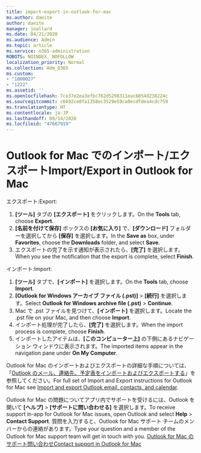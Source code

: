 ```yaml
---
title: import-export-in-outlook-for-mac
ms.author: daeite
author: daeite
manager: joallard
ms.date: 04/21/2020
ms.audience: Admin
ms.topic: article
ms.service: o365-administration
ROBOTS: NOINDEX, NOFOLLOW
localization_priority: Normal
ms.collection: Adm_O365
ms.custom:
- "1800027"
- "1222"
ms.assetid: ''
ms.openlocfilehash: 7ce37e2ea3efbc762d5298311eac6054d238224c
ms.sourcegitcommit: c6692ce0fa1358ec3529e59ca0ecdfdea4cdc759
ms.translationtype: HT
ms.contentlocale: ja-JP
ms.lasthandoff: 09/14/2020
ms.locfileid: "47667919"
---
```

# <a name="importexport-in-outlook-for-mac"></a><span data-ttu-id="ecc0b-102">Outlook for Mac でのインポート/エクスポート</span><span class="sxs-lookup"><span data-stu-id="ecc0b-102">Import/Export in Outlook for Mac</span></span> 

<span data-ttu-id="ecc0b-103">エクスポート:</span><span class="sxs-lookup"><span data-stu-id="ecc0b-103">Export:</span></span>
1. <span data-ttu-id="ecc0b-104">**[ツール]** タブの **[エクスポート]** をクリックします。</span><span class="sxs-lookup"><span data-stu-id="ecc0b-104">On the **Tools** tab, choose **Export**.</span></span>
2. <span data-ttu-id="ecc0b-105">**[名前を付けて保存]** ボックスの **[お気に入り]** で、**[ダウンロード]** フォルダーを選択してから **[保存]** を選択します。</span><span class="sxs-lookup"><span data-stu-id="ecc0b-105">In the **Save as** box, under **Favorites**, choose the **Downloads** folder, and select **Save**.</span></span>
3. <span data-ttu-id="ecc0b-106">エクスポートの完了を示す通知が表示されたら、**[完了]** を選択します。</span><span class="sxs-lookup"><span data-stu-id="ecc0b-106">When you see the notification that the export is complete, select **Finish**.</span></span>

<span data-ttu-id="ecc0b-107">インポート:</span><span class="sxs-lookup"><span data-stu-id="ecc0b-107">Import:</span></span>
1. <span data-ttu-id="ecc0b-108">**[ツール]** タブで、**[インポート]** を選択します。</span><span class="sxs-lookup"><span data-stu-id="ecc0b-108">On the **Tools** tab, choose **Import**.</span></span>
2. <span data-ttu-id="ecc0b-109">**[Outlook for Windows アーカイブ ファイル (.pst)]** > **[続行]** を選択します。</span><span class="sxs-lookup"><span data-stu-id="ecc0b-109">Select **Outlook for Windows archive file (.pst)** > **Continue**.</span></span>
3. <span data-ttu-id="ecc0b-110">Mac で .pst ファイルを見つけて、**[インポート]** を選択します。</span><span class="sxs-lookup"><span data-stu-id="ecc0b-110">Locate the .pst file on your Mac, and then choose **Import**.</span></span>
4. <span data-ttu-id="ecc0b-111">インポート処理が完了したら、**[完了]** を選択します。</span><span class="sxs-lookup"><span data-stu-id="ecc0b-111">When the import process is complete, choose **Finish**.</span></span>
5. <span data-ttu-id="ecc0b-112">インポートしたアイテムは、**[このコンピューター上]** の下側にあるナビゲーション ウィンドウに表示されます。</span><span class="sxs-lookup"><span data-stu-id="ecc0b-112">The imported items appear in the navigation pane under **On My Computer**.</span></span>

<span data-ttu-id="ecc0b-113">Outlook for Mac のインポートおよびエクスポートの詳細な手順については、「[Outlook のメール、連絡先、予定表をインポートおよびエクスポートする](https://support.office.com/article/92577192-3881-4502-b79d-c3bbada6c8ef#ID0EAACAAA=Mac)」を参照してください。</span><span class="sxs-lookup"><span data-stu-id="ecc0b-113">For full set of Import and Export instructions for Outlook for Mac see [Import and export Outlook email, contacts, and calendar](https://support.office.com/article/92577192-3881-4502-b79d-c3bbada6c8ef#ID0EAACAAA=Mac).</span></span> 

<span data-ttu-id="ecc0b-114">Outlook for Mac の問題についてアプリ内でサポートを受けるには、Outlook を開いて **[ヘルプ]** > **[サポートに問い合わせる]** を選択します。</span><span class="sxs-lookup"><span data-stu-id="ecc0b-114">To receive support in-app for Outlook for Mac issues, open Outlook and select **Help** > **Contact Support**.</span></span> <span data-ttu-id="ecc0b-115">質問を入力すると、Outlook for Mac サポート チームのメンバーからの連絡があります。</span><span class="sxs-lookup"><span data-stu-id="ecc0b-115">Type your question and a member of the Outlook for Mac support team will get in touch with you.</span></span> [<span data-ttu-id="ecc0b-116">Outlook for Mac のサポート問い合わせ</span><span class="sxs-lookup"><span data-stu-id="ecc0b-116">Contact support in Outlook for Mac</span></span>](https://go.microsoft.com/fwlink/?linkid=2002400&clcid=0x409)